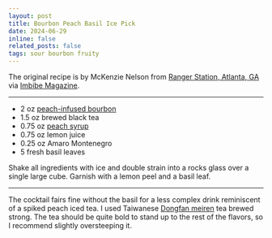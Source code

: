 ```yaml
---
layout: post
title: Bourbon Peach Basil Ice Pick
date: 2024-06-29 
inline: false
related_posts: false
tags: sour bourbon fruity
---
```


The original recipe is by McKenzie Nelson from <a href="https://www.rangerstationatl.com/">Ranger Station, Atlanta, GA</a> <a href="https://www.instagram.com/rangerstationatl/?hl=en"><i class="fa-brands fa-instagram"></i></a> via <a href="https://imbibemagazine.com/">Imbibe Magazine</a>.

---

<ul>
    <li> 2 oz <a href="/cocktails/infusions-recipes/peach_bourbon">peach-infused bourbon</a></li>
    <li> 1.5 oz brewed black tea</li>
    <li> 0.75 oz <a href="/cocktails/syrups-recipes/peach_syrup">peach syrup</a></li>
    <li> 0.75 oz lemon juice</li>
    <li> 0.25 oz Amaro Montenegro</li>
    <li> 5 fresh basil leaves</li>
</ul>

Shake all ingredients with ice and double strain into a rocks glass over a single large cube. Garnish with a lemon peel and a basil leaf.

---

The cocktail fairs fine without the basil for a less complex drink reminiscent of a spiked peach iced tea. I used Taiwanese <a href="https://en.wikipedia.org/wiki/Dongfang_meiren">Dongfan meiren</a> tea brewed strong. The tea should be quite bold to stand up to the rest of the flavors, so I recommend slightly oversteeping it. 
